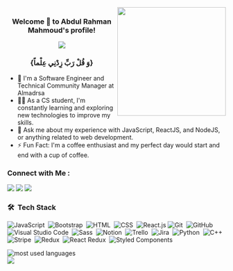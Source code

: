 

<img width="250" align="right" src="https://c.tenor.com/_DOBjnGspYAAAAAM/code-coding.gif">

<h3 align="center">
  Welcome 👋 <!-- <img src="https://raw.githubusercontent.com/MartinHeinz/MartinHeinz/master/wave.gif" width="25px"> --> to Abdul Rahman Mahmoud's profile!
</h3>

<!-- Typing SVG by DenverCoder1 - https://github.com/DenverCoder1/readme-typing-svg -->
<p align="center">
  <a href="https://github.com/DenverCoder1/readme-typing-svg"><img src="https://readme-typing-svg.herokuapp.com/?lines=Front-End%20|%20React%20Developer;Always%20learning%20new%20things&font=Fira%20Code&center=true&width=440&height=45&color=f75c7e&vCenter=true&size=22"></a>
</p> 
<h3 align="center"> {وَ قُلْ رَبِّ زِدْنِي عِلْماً} </h3>





- 🏢 I'm a Software Engineer and Technical Community Manager at Almadrsa
- 👨‍💻 As a CS student, I'm constantly learning and exploring new technologies to improve my skills.
- 💬 Ask me about my experience with JavaScript, ReactJS, and NodeJS, or anything related to web development.
- ⚡ Fun Fact: I'm a coffee enthusiast and my perfect day would start and end with a cup of coffee.


### Connect with Me :

<a href="https://www.linkedin.com/in/%D8%B9%D8%A8%D8%AF%D8%A7%D9%84%D8%B1%D8%AD%D9%85%D9%86-%D9%85%D8%AD%D9%85%D9%88%D8%AF-ba05a11b9/" target="_blank"><img src="https://img.shields.io/badge/-Abdul%20Rahman%20Mahmoud-0077B5?style=for-the-badge&logo=Linkedin&logoColor=white"/></a>
<a href="https://www.facebook.com/profile.php?id=100010257701251" target="_blank"><img src="https://img.shields.io/badge/-Abdul%20Rahman%20Mahmoud-0077B5?style=for-the-badge&logo=Facebook&logoColor=white"/></a>
<a href="https://t.me/abdulrahman_mahmoud45" target="_blank"><img src="https://img.shields.io/badge/-Abdul%20Rahman%20Mahmoud-0077B5?style=for-the-badge&logo=Telegram&logoColor=white"/></a>
### 🛠 &nbsp;Tech Stack
![JavaScript](https://img.shields.io/badge/-JavaScript-05122A?style=flat&logo=javascript)&nbsp;
![Bootstrap](https://img.shields.io/badge/-Bootstrap-05122A?style=flat&logo=bootstrap&logoColor=563D7C)&nbsp;
![HTML](https://img.shields.io/badge/-HTML-05122A?style=flat&logo=HTML5)&nbsp;
![CSS](https://img.shields.io/badge/-CSS-05122A?style=flat&logo=CSS3&logoColor=1572B6)&nbsp;
![React.js](https://img.shields.io/badge/-React-05122A?style=flat&logo=react)
![Git](https://img.shields.io/badge/-Git-05122A?style=flat&logo=git)&nbsp;
![GitHub](https://img.shields.io/badge/-GitHub-05122A?style=flat&logo=github)&nbsp;
![Visual Studio Code](https://img.shields.io/badge/-Visual%20Studio%20Code-05122A?style=flat&logo=visual-studio-code&logoColor=007ACC)&nbsp;
![Sass](https://img.shields.io/badge/-Sass-05122A?style=flat&logo=sass)&nbsp;
![Notion](https://img.shields.io/badge/-Notion%20-05122A?style=flat&logo=notion)&nbsp;
![Trello](https://img.shields.io/badge/-Trello-05122A?style=flat&logo=Trello)&nbsp;
![Jira](https://img.shields.io/badge/-Jira%20-05122A?style=flat&logo=jira)&nbsp;
![Python](https://img.shields.io/badge/-Python%20-05122A?style=flat&logo=python)&nbsp;
![C++](https://img.shields.io/badge/-C++-05122A?style=flat&logo=CPlusPlus)&nbsp;
![Stripe](https://img.shields.io/badge/-Stripe%20-05122A?style=flat&logo=stripe)&nbsp;
![Redux](https://img.shields.io/badge/-Redux%20-05122A?style=flat&logo=redux)&nbsp;
![React Redux](https://img.shields.io/badge/-React%20Redux%20-05122A?style=flat&logo=react&logoColor=764abc)&nbsp;
![Styled Components](https://img.shields.io/badge/-Styled%20Components%20-05122A?style=flat&logo=styled-components&logoColor=db7093)






<img align="left" src="https://github-readme-stats.vercel.app/api/top-langs?username=abdulrahmanmahmood&show_icons=true&locale=en&layout=compact&theme=radical" alt="most used languages" />
<br>
<a href="https://komarev.com/ghpvc/?username=abdulrahmanmahmoud&style=for-the-badge">
    <img src="https://komarev.com/ghpvc/?username=yousefdergham&style=for-the-badge">
</a>
